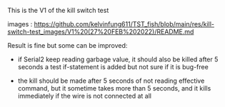This is the V1 of the kill switch test

images :
https://github.com/kelvinfung611/TST_fish/blob/main/res/kill-switch-test_images/V1%20(27%20FEB%202022)/README.md

Result is fine but some can be improved:

- if Serial2 keep reading garbage value, it should also be killed after 5 seconds
  a test if-statement is added but not sure if it is bug-free

- the kill should be made after 5 seconds of not reading effective command, but it sometime takes more than 5 seconds, and it kills immediately if the wire is not connected at all
